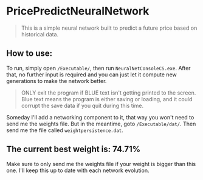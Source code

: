 # PricePredictNeuralNetwork
> This is a simple neural network built to predict a future price based on historical data.

## How to use:
To run, simply open <code>/Executable/</code>, then run <code>NeuralNetConsoleCS.exe</code>. After that, no further input is required and you can just let it compute new generations to make the network better.

> ONLY exit the program if BLUE text isn't getting printed to the screen. Blue text means the program is either saving or loading, and it could corrupt the save data if you quit during this time.

Someday I'll add a networking component to it, that way you won't need to send me the weights file. But in the meantime, goto <code>/Executable/dat/</code>. Then send me the file called <code>weightpersistence.dat</code>.

## The current best weight is: <b>74.71%</b>
Make sure to only send me the weights file if your weight is bigger than this one. I'll keep this up to date with each network evolution.
